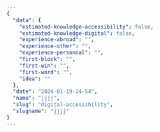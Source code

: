 ```yaml
---
{
  "data": {
    "estimated-knowledge-accessibility": false,
    "estimated-knowledge-digital": false,
    "experience-abroad": "",
    "experience-other": "",
    "experience-personnal": "",
    "first-block": "",
    "first-win": "",
    "first-word": "",
    "idea": ""
  },
  "date": "2024-01-19-24-54",
  "name": "jjjj",
  "slug": "digital-accessibility",
  "slugname": "jjjj"
}
---
```

